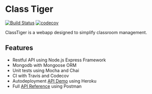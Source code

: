 # Class Tiger
[![Build Status](https://travis-ci.org/melucasleite/classtiger.svg?branch=master)](https://travis-ci.org/melucasleite/classtiger)
[![codecov](https://codecov.io/gh/melucasleite/classtiger/branch/master/graph/badge.svg)](https://codecov.io/gh/melucasleite/classtiger)

ClassTiger is a webapp designed to simplify classroom management.

Features
---

- Restful API using Node.js Express Framework
- Mongodb with Mongoose ORM
- Unit tests using Mocha and Chai
- CI with Travis and Codecov
- Autodeployment [API Demo](https://classtiger.herokuapp.com) using Heroku
- Full [API Reference](https://app.getpostman.com/run-collection/15fcd9131179e77681d8) using Postman

